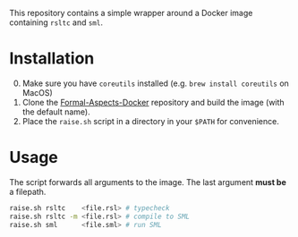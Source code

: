 This repository contains a simple wrapper around a Docker image containing `rsltc` and `sml`.

# Installation

0. Make sure you have `coreutils` installed (e.g. `brew install coreutils` on MacOS)
1. Clone the [Formal-Aspects-Docker](https://github.com/HerrKatzen/Formal-Aspects-Docker) repository and build the image (with the default name).
2. Place the `raise.sh` script in a directory in your `$PATH` for convenience.

# Usage

The script forwards all arguments to the image. The last argument **must be** a filepath.

```bash
raise.sh rsltc    <file.rsl> # typecheck
raise.sh rsltc -m <file.rsl> # compile to SML
raise.sh sml      <file.sml> # run SML
```
